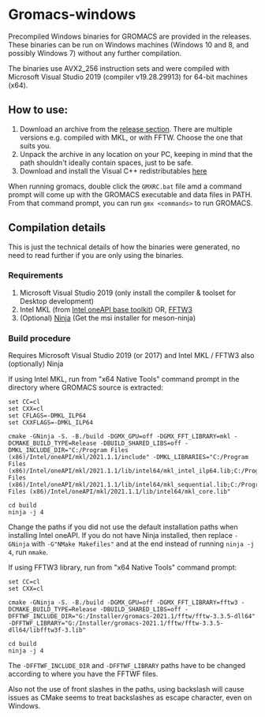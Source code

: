 # Gromacs-windows
Precompiled Windows binaries for GROMACS are provided in the releases. These binaries can be run on Windows machines (Windows 10 and 8, and possibly Windows 7) without any further compilation.

The binaries use AVX2_256 instruction sets and were compiled with Microsoft Visual Studio 2019 (compiler v19.28.29913) for 64-bit machines (x64).

## How to use:
1) Download an archive from the [release section](https://github.com/ShoubhikRaj/gromacs-windows/releases). There are multiple versions e.g. compiled with MKL, or with FFTW. Choose the one that suits you.
2) Unpack the archive in any location on your PC, keeping in mind that the path shouldn't ideally contain spaces, just to be safe.
3) Download and install the Visual C++ redistributables [here](https://support.microsoft.com/en-us/topic/the-latest-supported-visual-c-downloads-2647da03-1eea-4433-9aff-95f26a218cc0)

When running gromacs, double click the `GMXRC.bat` file amd a command prompt will come up with the GROMACS executable and data files in PATH. From that command prompt, you can run `gmx <commands>` to run GROMACS.

## Compilation details

This is just the technical details of how the binaries were generated, no need to read further if you are only using the binaries.

### Requirements

1. Microsoft Visual Studio 2019 (only install the compiler & toolset for Desktop development)
2. Intel MKL (from [Intel oneAPI base toolkit](https://software.intel.com/content/www/us/en/develop/tools/oneapi/base-toolkit/download.html)) OR, [FFTW3](http://www.fftw.org/download.html)
3. (Optional) [Ninja](https://mesonbuild.com/Getting-meson.html) (Get the msi installer for meson-ninja)

### Build procedure

Requires Microsoft Visual Studio 2019 (or 2017) and Intel MKL / FFTW3 also (optionally) Ninja

If using Intel MKL, run from "x64 Native Tools" command prompt in the directory where GROMACS source is extracted:

```
set CC=cl
set CXX=cl
set CFLAGS=-DMKL_ILP64
set CXXFLAGS=-DMKL_ILP64

cmake -GNinja -S. -B./build -DGMX_GPU=off -DGMX_FFT_LIBRARY=mkl -DCMAKE_BUILD_TYPE=Release -DBUILD_SHARED_LIBS=off -DMKL_INCLUDE_DIR="C:/Program Files (x86)/Intel/oneAPI/mkl/2021.1.1/include" -DMKL_LIBRARIES="C:/Program Files (x86)/Intel/oneAPI/mkl/2021.1.1/lib/intel64/mkl_intel_ilp64.lib;C:/Program Files (x86)/Intel/oneAPI/mkl/2021.1.1/lib/intel64/mkl_sequential.lib;C:/Program Files (x86)/Intel/oneAPI/mkl/2021.1.1/lib/intel64/mkl_core.lib"

cd build
ninja -j 4
```
Change the paths if you did not use the default installation paths when installing Intel oneAPI. If you do not have Ninja installed, then replace `-GNinja` with `-G"NMake Makefiles"` and at the end instead of running `ninja -j 4`, run `nmake`.

If using FFTW3 library, run from "x64 Native Tools" command prompt:
```
set CC=cl
set CXX=cl

cmake -GNinja -S. -B./build -DGMX_GPU=off -DGMX_FFT_LIBRARY=fftw3 -DCMAKE_BUILD_TYPE=Release -DBUILD_SHARED_LIBS=off -DFFTWF_INCLUDE_DIR="G:/Installer/gromacs-2021.1/fftw/fftw-3.3.5-dll64" -DFFTWF_LIBRARY="G:/Installer/gromacs-2021.1/fftw/fftw-3.3.5-dll64/libfftw3f-3.lib"

cd build
ninja -j 4
```
The `-DFFTWF_INCLUDE_DIR` and `-DFFTWF_LIBRARY` paths have to be changed according to where you have the FFTWF files.

Also not the use of front slashes in the paths, using backslash will cause issues as CMake seems to treat backslashes as escape character, even on Windows.
